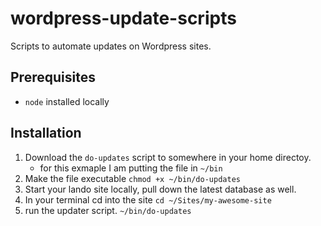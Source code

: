 # wordpress-update-scripts

Scripts to automate updates on Wordpress sites.

## Prerequisites
- `node` installed locally

## Installation

1. Download the `do-updates` script to somewhere in your home directoy.
    - for this exmaple I am putting the file in `~/bin`
2. Make the file executable `chmod +x ~/bin/do-updates`
3. Start your lando site locally, pull down the latest database as well.
4. In your terminal cd into the site `cd ~/Sites/my-awesome-site`
5. run the updater script. `~/bin/do-updates` 
